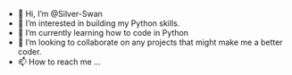 - 👋 Hi, I’m @Silver-Swan
- 👀 I’m interested in building my Python skills.
- 🌱 I’m currently learning how to code in Python
- 💞️ I’m looking to collaborate on any projects that might make me a better coder.
- 📫 How to reach me ...

<!---
Silver-Swan/Silver-Swan is a ✨ special ✨ repository because its `README.md` (this file) appears on your GitHub profile.
You can click the Preview link to take a look at your changes.
--->
